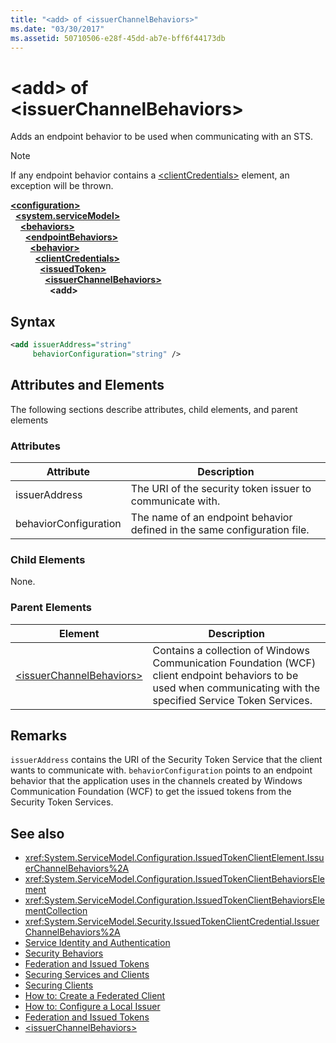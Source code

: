 ```yaml
---
title: "<add> of <issuerChannelBehaviors>"
ms.date: "03/30/2017"
ms.assetid: 50710506-e28f-45dd-ab7e-bff6f44173db
---
```


# \<add> of \<issuerChannelBehaviors>

Adds an endpoint behavior to be used when communicating with an STS.

> [!NOTE]
> If any endpoint behavior contains a [\<clientCredentials>](clientcredentials.md) element, an exception will be thrown.

[**\<configuration>**](../configuration-element.md)\
&nbsp;&nbsp;[**\<system.serviceModel>**](system-servicemodel.md)\
&nbsp;&nbsp;&nbsp;&nbsp;[**\<behaviors>**](behaviors.md)\
&nbsp;&nbsp;&nbsp;&nbsp;&nbsp;&nbsp;[**\<endpointBehaviors>**](endpointbehaviors.md)\
&nbsp;&nbsp;&nbsp;&nbsp;&nbsp;&nbsp;&nbsp;&nbsp;[**\<behavior>**](behavior-of-endpointbehaviors.md)\
&nbsp;&nbsp;&nbsp;&nbsp;&nbsp;&nbsp;&nbsp;&nbsp;&nbsp;&nbsp;[**\<clientCredentials>**](clientcredentials.md)\
&nbsp;&nbsp;&nbsp;&nbsp;&nbsp;&nbsp;&nbsp;&nbsp;&nbsp;&nbsp;&nbsp;&nbsp;[**\<issuedToken>**](issuedtoken.md)\
&nbsp;&nbsp;&nbsp;&nbsp;&nbsp;&nbsp;&nbsp;&nbsp;&nbsp;&nbsp;&nbsp;&nbsp;&nbsp;&nbsp;[**\<issuerChannelBehaviors>**](issuerchannelbehaviors-element.md)\
&nbsp;&nbsp;&nbsp;&nbsp;&nbsp;&nbsp;&nbsp;&nbsp;&nbsp;&nbsp;&nbsp;&nbsp;&nbsp;&nbsp;&nbsp;&nbsp;**\<add>**  

## Syntax

```xml
<add issuerAddress="string"
     behaviorConfiguration="string" />
```

## Attributes and Elements

The following sections describe attributes, child elements, and parent elements

### Attributes

|Attribute|Description|
|---------------|-----------------|
|issuerAddress|The URI of the security token issuer to communicate with.|
|behaviorConfiguration|The name of an endpoint behavior defined in the same configuration file.|

### Child Elements

None.

### Parent Elements

|Element|Description|
|-------------|-----------------|
|[\<issuerChannelBehaviors>](issuerchannelbehaviors-element.md)|Contains a collection of Windows Communication Foundation (WCF) client endpoint behaviors to be used when communicating with the specified Service Token Services.|

## Remarks

`issuerAddress` contains the URI of the Security Token Service that the client wants to communicate with. `behaviorConfiguration` points to an endpoint behavior that the application uses in the channels created by Windows Communication Foundation (WCF) to get the issued tokens from the Security Token Services.

## See also

- <xref:System.ServiceModel.Configuration.IssuedTokenClientElement.IssuerChannelBehaviors%2A>
- <xref:System.ServiceModel.Configuration.IssuedTokenClientBehaviorsElement>
- <xref:System.ServiceModel.Configuration.IssuedTokenClientBehaviorsElementCollection>
- <xref:System.ServiceModel.Security.IssuedTokenClientCredential.IssuerChannelBehaviors%2A>
- [Service Identity and Authentication](../../../wcf/feature-details/service-identity-and-authentication.md)
- [Security Behaviors](../../../wcf/feature-details/security-behaviors-in-wcf.md)
- [Federation and Issued Tokens](../../../wcf/feature-details/federation-and-issued-tokens.md)
- [Securing Services and Clients](../../../wcf/feature-details/securing-services-and-clients.md)
- [Securing Clients](../../../wcf/securing-clients.md)
- [How to: Create a Federated Client](../../../wcf/feature-details/how-to-create-a-federated-client.md)
- [How to: Configure a Local Issuer](../../../wcf/feature-details/how-to-configure-a-local-issuer.md)
- [Federation and Issued Tokens](../../../wcf/feature-details/federation-and-issued-tokens.md)
- [\<issuerChannelBehaviors>](issuerchannelbehaviors-element.md)
